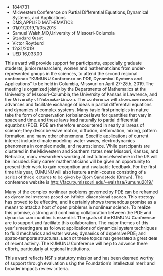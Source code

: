 
* 1844731
* Midwestern Conference on Partial Differential Equations, Dynamical Systems, and Applications
* DMS,APPLIED MATHEMATICS
* 01/01/2019,11/05/2018
* Samuel Walsh,MO,University of Missouri-Columbia
* Standard Grant
* Victor Roytburd
* 12/31/2019
* USD 16,033.00

This award will provide support for participants, especially graduate students,
junior researchers, women and mathematicians from under-represented groups in
the sciences, to attend the second regional conference "KUMUNU Conference on
PDE, Dynamical Systems and Applications" to be held in Columbia, Missouri on
April 27-28th, 2019. The meeting is organized jointly by the Departments of
Mathematics at the University of Missouri-Columbia, the University of Kansas in
Lawrence, and the University of Nebraska-Lincoln. The conference will showcase
recent advances and facilitate exchange of ideas in partial differential
equations and dynamics of complex systems. Many basic first principles in nature
take the form of conservation (or balance) laws for quantities that vary in
space and time, and these laws lead naturally to partial differential equations
(PDE). PDE are therefore encountered in nearly all areas of science; they
describe wave motion, diffusion, deformation, mixing, pattern formation, and
many other phenomena. Specific applications of current interest include climate
modeling, water waves, electrodynamics phenomena in complex media, and
neuroscience. While participants are clustered in the Midwestern and Southern
states near Missouri, Kansas, and Nebraska, many researchers working at
institutions elsewhere in the US will be included. Early career mathematicians
will be given an opportunity to present their work to gain recognition and
invaluable feedback. For the first time this year, KUMUNU will also feature a
mini-course consisting of a series of three lectures to be given by Bjorn
Sandstede (Brown). The conference website is
http://faculty.missouri.edu/~walshsa/kumunu2019/

Many of the complex nonlinear problems governed by PDE can be reframed as
dynamical systems posed on infinite-dimensional spaces. This strategy has proved
to be effective, and it certainly shows tremendous promise as a means to attack
a host of open problems in nonlinear science. To realize this promise, a strong
and continuing collaboration between the PDE and dynamics communities is
essential. The goals of the KUMUNU Conference are to support and facilitate this
collaboration. The major themes of this year's meeting are as follows:
applications of dynamical system techniques to fluid mechanics and water waves;
dynamics of dispersive PDE; and spatio-temporal structures. Each of these topics
has generated a great deal of recent activity. The KUMUNU Conference will help
to advance these efforts, particularly at regional institutions.

This award reflects NSF's statutory mission and has been deemed worthy of
support through evaluation using the Foundation's intellectual merit and broader
impacts review criteria.
